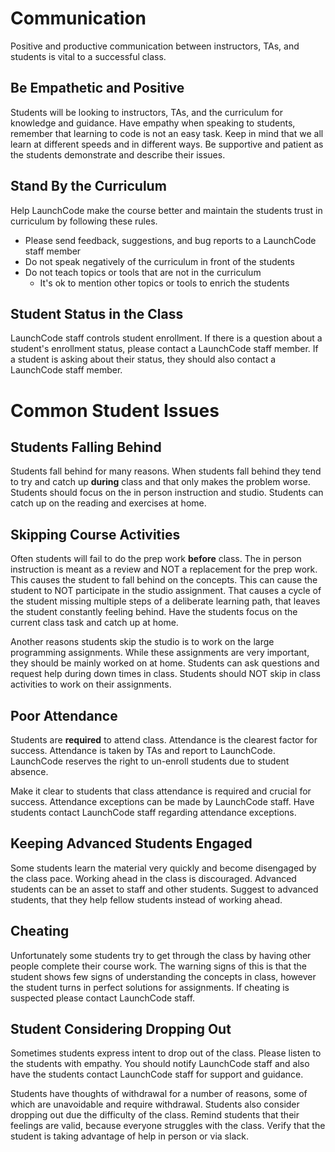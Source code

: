 # Communication
Positive and productive communication between instructors, TAs, and students is vital to a successful class.

## Be Empathetic and Positive
Students will be looking to instructors, TAs, and the curriculum for knowledge and guidance. Have empathy when speaking to students, remember that learning to code is not an easy task. Keep in mind that we all learn at different speeds and in different ways. Be supportive and patient as the students demonstrate and describe their issues.

## Stand By the Curriculum
Help LaunchCode make the course better and maintain the students trust in curriculum by following these rules.
* Please send feedback, suggestions, and bug reports to a LaunchCode staff member
* Do not speak negatively of the curriculum in front of the students
* Do not teach topics or tools that are not in the curriculum
  * It's ok to mention other topics or tools to enrich the students

## Student Status in the Class
LaunchCode staff controls student enrollment. If there is a question about a student's enrollment status, please contact a LaunchCode staff member. If a student is asking about their status, they should also contact a LaunchCode staff member.

# Common Student Issues
## Students Falling Behind
Students fall behind for many reasons. When students fall behind they tend to try and catch up **during** class and that only makes the problem worse. Students should focus on the in person instruction and studio. Students can catch up on the reading and exercises at home.

## Skipping Course Activities
Often students will fail to do the prep work **before** class. The in person instruction is meant as a review and NOT a replacement for the prep work. This causes the student to fall behind on the concepts. This can cause the student to NOT participate in the studio assignment. That causes a cycle of the student missing multiple steps of a deliberate learning path, that leaves the student constantly feeling behind. Have the students focus on the current class task and catch up at home.

Another reasons students skip the studio is to work on the large programming assignments. While these assignments are very important, they should be mainly worked on at home. Students can ask questions and request help during down times in class. Students should NOT skip in class activities to work on their assignments.

## Poor Attendance 
Students are **required** to attend class. Attendance is the clearest factor for success. Attendance is taken by TAs and report to LaunchCode. LaunchCode reserves the right to un-enroll students due to student absence.

Make it clear to students that class attendance is required and crucial for success. Attendance exceptions can be made by LaunchCode staff. Have students contact LaunchCode staff regarding attendance exceptions.

## Keeping Advanced Students Engaged
Some students learn the material very quickly and become disengaged by the class pace. Working ahead in the class is discouraged. Advanced students can be an asset to staff and other students. Suggest to advanced students, that they help fellow students instead of working ahead.

## Cheating
Unfortunately some students try to get through the class by having other people complete their course work. The warning signs of this is that the student shows few signs of understanding the concepts in class, however the student turns in perfect solutions for assignments. If cheating is suspected please contact LaunchCode staff.

## Student Considering Dropping Out
Sometimes students express intent to drop out of the class. Please listen to the students with empathy. You should notify LaunchCode staff and also have the students contact LaunchCode staff for support and guidance.

Students have thoughts of withdrawal for a number of reasons, some of which are unavoidable and require withdrawal. Students also consider dropping out due the difficulty of the class. Remind students that their feelings are valid, because everyone struggles with the class. Verify that the student is taking advantage of help in person or via slack.